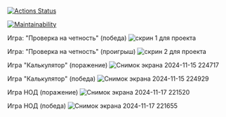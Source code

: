 [![Actions Status](https://github.com/smthw/java-project-61/actions/workflows/hexlet-check.yml/badge.svg)](https://github.com/smthw/java-project-61/actions)

[![Maintainability](https://api.codeclimate.com/v1/badges/476a57618d2eff384d56/maintainability)](https://codeclimate.com/github/smthw/java-project-61/maintainability)

Игра: "Проверка на четность" (победа)
![скрин 1 для проекта](https://github.com/user-attachments/assets/bed4c711-e27c-47ba-80e2-495f8732ab3f)

Игра: "Проверка на четность" (проигрыш)
![скрин 2 для проекта](https://github.com/user-attachments/assets/e487cfb7-8bae-4e93-ba11-47764d06255c)

Игра "Калькулятор" (поражение)
![Снимок экрана 2024-11-15 224717](https://github.com/user-attachments/assets/cc175bd4-cfe2-4f7c-8096-de001304a180)

Игра "Калькулятор" (победа)
![Снимок экрана 2024-11-15 224929](https://github.com/user-attachments/assets/feeeada9-e57f-4bac-8f90-9df6dccf9b7a)

Игра НОД (поражение)
![Снимок экрана 2024-11-17 221520](https://github.com/user-attachments/assets/d9cb393a-e660-4ddf-86c6-f3e3aa51218c)

Игра НОД (победа)
![Снимок экрана 2024-11-17 221655](https://github.com/user-attachments/assets/ca0de0b0-c5e1-412c-871d-7fcec786a739)

